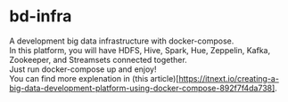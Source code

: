 # bd-infra
A development big data infrastructure with docker-compose.
<br> In this platform, you will have  HDFS, Hive, Spark, Hue, Zeppelin, Kafka, Zookeeper, and Streamsets connected together.
<br> Just run docker-compose up and enjoy!
<br> You can find more explenation in (this article)[https://itnext.io/creating-a-big-data-development-platform-using-docker-compose-892f7f4da738].
